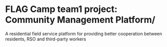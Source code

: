 # FLAG Camp team1 project: Community Management Platform/
A residential field service platform for providing better cooperation between residents, RSO and third-party workers
